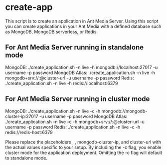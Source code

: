 # create-app
This script is to create an application in Ant Media Server. Using this script you can create applications in your Ant Media with a defined database such as MongoDB, MongoDB serverless, or Redis.

## For Ant Media Server running in standalone mode
MongoDB: ./create_application.sh -n live -h mongodb://localhost:27017 -u username -p password
MongoDB Atlas: ./create_application.sh -n live -h mongodb+srv://<username>:<password>@cluster-url -u username -p password
Redis: ./create_application.sh -n live -h redis://localhost:6379

## For Ant Media Server running in cluster mode
MongoDB: ./create_application.sh -n live -c -h mongodb://mongodb-cluster-ip:27017 -u username -p password
MongoDB Atlas: ./create_application.sh -n live -c -h mongodb+srv://<username>:<password>@cluster-url -u username -p password
Redis: ./create_application.sh -n live -c -h redis://redis-host:6379

Please replace the placeholders <username>, <password>, mongodb-cluster-ip, and cluster-url with the actual values specific to your setup.
By including the -c flag, you enable cluster mode for the application deployment. Omitting the -c flag will default to standalone mode.
